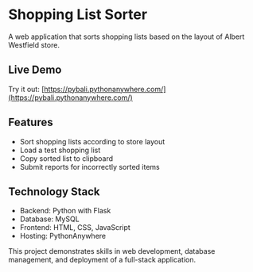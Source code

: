 # Shopping List Sorter

A web application that sorts shopping lists based on the layout of Albert Westfield store.

## Live Demo

Try it out: [https://pybali.pythonanywhere.com/](https://pybali.pythonanywhere.com/)

## Features

- Sort shopping lists according to store layout
- Load a test shopping list
- Copy sorted list to clipboard
- Submit reports for incorrectly sorted items

## Technology Stack

- Backend: Python with Flask
- Database: MySQL
- Frontend: HTML, CSS, JavaScript
- Hosting: PythonAnywhere

This project demonstrates skills in web development, database management, and deployment of a full-stack application.
